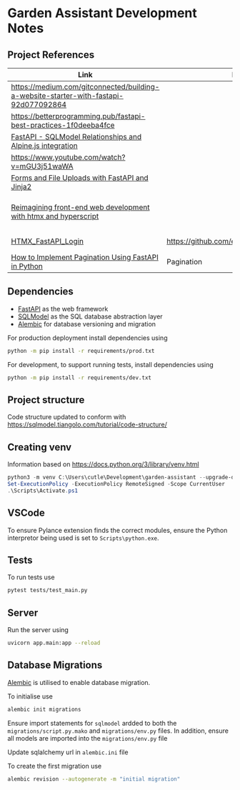 # Garden Assistant Development Notes

## Project References

| Link | Repository | Influenced |
| ---- | ---------- | ---------- |
| <https://medium.com/gitconnected/building-a-website-starter-with-fastapi-92d077092864> | | |
| <https://betterprogramming.pub/fastapi-best-practices-1f0deeba4fce> | | |
| [FastAPI - SQLModel Relationships and Alpine.js integration](https://www.youtube.com/watch?v=qlXJu2U1jc4) | | |
| <https://www.youtube.com/watch?v=mGU3j51waWA> | | |
| [Forms and File Uploads with FastAPI and Jinja2](https://www.youtube.com/watch?v=L4WBFRQB7Lk)
| [Reimagining front-end web development with htmx and hyperscript](https://nomadiq.hashnode.dev/reimagining-front-end-web-development-with-htmx-and-hyperscript) | | Frontend using HTMX and Hyperscript |
| [HTMX_FastAPI_Login](https://github.com/eddyizm/HTMX_FastAPI_Login) | https://github.com/eddyizm/HTMX_FastAPI_Login | User authentication |
| [How to Implement Pagination Using FastAPI in Python](https://medium.com/python-in-plain-english/how-to-implement-pagination-using-fastapi-in-python-6d57be902fd5) | Pagination |

## Dependencies

* [FastAPI](https://fastapi.tiangolo.com/) as the web framework
* [SQLModel](https://sqlmodel.tiangolo.com/) as the SQL database abstraction layer
* [Alembic](https://alembic.sqlalchemy.org/en/latest/) for database versioning and migration

For production deployment install dependencies using

```sh
python -m pip install -r requirements/prod.txt
```

For development, to support running tests, install dependencies using

```sh
python -m pip install -r requirements/dev.txt
```

## Project structure

Code structure updated to conform with <https://sqlmodel.tiangolo.com/tutorial/code-structure/>

## Creating venv

Information based on <https://docs.python.org/3/library/venv.html>

```powershell
python3 -m venv C:\Users\cutle\Development\garden-assistant --upgrade-deps
Set-ExecutionPolicy -ExecutionPolicy RemoteSigned -Scope CurrentUser
.\Scripts\Activate.ps1
```

## VSCode

To ensure Pylance extension finds the correct modules, ensure the Python interpretor being used is set to `Scripts\python.exe`.


## Tests

To run tests use

```sh
pytest tests/test_main.py
```

## Server

Run the server using

```sh
uvicorn app.main:app --reload
```


## Database Migrations

[Alembic](https://alembic.sqlalchemy.org/en/latest/) is utilised to enable database migration.

To initialise use

```sh
alembic init migrations
```

Ensure import statements for `sqlmodel` ardded to both the `migrations/script.py.mako` and `migrations/env.py` files. In addition, ensure all models are imported into the `migrations/env.py` file

Update sqlalchemy url in `alembic.ini` file

To create the first migration use

```sh
alembic revision --autogenerate -m "initial migration"
```
